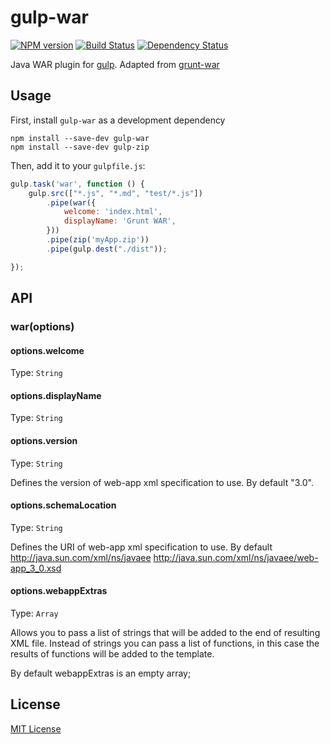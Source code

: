 # gulp-war 

[![NPM version][npm-image]][npm-url] [![Build Status][travis-image]][travis-url] [![Dependency Status][depstat-image]][depstat-url]

Java WAR plugin for [gulp](https://github.com/gulpjs/gulp). Adapted from [grunt-war](https://github.com/MorrisLLC/grunt-war)

## Usage

First, install `gulp-war` as a development dependency

```shell
npm install --save-dev gulp-war
npm install --save-dev gulp-zip
```

Then, add it to your `gulpfile.js`:

```javascript
gulp.task('war', function () {
    gulp.src(["*.js", "*.md", "test/*.js"])
        .pipe(war({
            welcome: 'index.html',
            displayName: 'Grunt WAR',
        }))
        .pipe(zip('myApp.zip'))
        .pipe(gulp.dest("./dist"));

});
```

## API

### war(options)

#### options.welcome
Type: `String`

#### options.displayName
Type: `String`

#### options.version
Type: `String`

Defines the version of web-app xml specification to use. By default "3.0".

#### options.schemaLocation
Type: `String`

Defines the URI of web-app xml specification to use. By default http://java.sun.com/xml/ns/javaee http://java.sun.com/xml/ns/javaee/web-app_3_0.xsd

#### options.webappExtras
Type: `Array`

Allows you to pass a list of strings that will be added to the end of resulting XML file. Instead of strings you can pass a list of functions, in this case the results of functions will be added to the template.

By default webappExtras is an empty array;

## License

[MIT License](http://en.wikipedia.org/wiki/MIT_License)

[npm-url]: https://npmjs.org/package/gulp-war
[npm-image]: https://badge.fury.io/js/gulp-war.png

[travis-url]: http://travis-ci.org/ScottWeinstein/gulp-war
[travis-image]: https://secure.travis-ci.org/ScottWeinstein/gulp-war.png?branch=master

[depstat-url]: https://david-dm.org/ScottWeinstein/gulp-war
[depstat-image]: https://david-dm.org/ScottWeinstein/gulp-war.png
